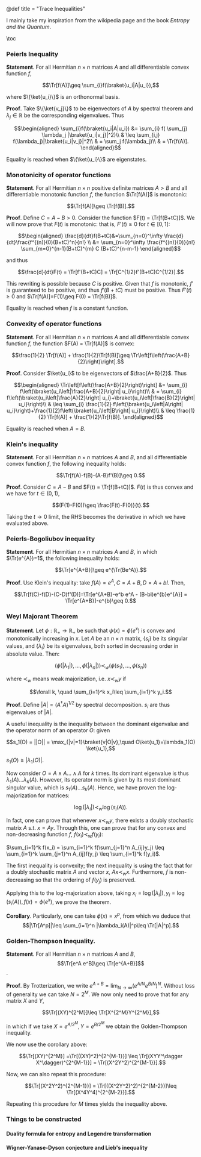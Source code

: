 @def title = "Trace Inequalities"

I mainly take my inspiration from the wikipedia page and the book _Entropy and the Quantum_.

\toc

### Peierls Inequality

**Statement**. For all Hermitian $n\times n$ matrices $A$ and all differentiable convex function $f$,

$$\Tr[f(A)]\geq \sum_{i}f(\braket{u_i|A|u_i}),$$

where $\{\ket{u_i}\}$ is an orthonormal basis.

**Proof**. Take $\{\ket{v_j}\}$ to be eigenvectors of $A$ by spectral theorem and $\lambda_j\in\mathbb{R}$ be the corresponding eigenvalues. Thus

$$\begin{aligned}
\sum_{i}f(\braket{u_i|A|u_i}) &= \sum_{i} f( \sum_{j} \lambda_j |\braket{u_i|v_j}|^2)\\
& \leq \sum_{i,j} f(\lambda_j)|\braket{u_i|v_j}|^2\\
& = \sum_j f(\lambda_j)\\
& = \Tr[f(A)].
\end{aligned}$$

Equality is reached when $\{\ket{u_i}\}$ are eigenstates.

### Monotonicity of operator functions

**Statement**. For all Hermitian $n\times n$ positive definite matrices $A>B$ and all differentiable monotonic function $f$, the function $\Tr[f(A)]$ is monotonic:

$$\Tr[f(A)]\geq \Tr[f(B)].$$

**Proof**. Define $C=A-B > 0$. Consider the function $F(t) = \Tr[f(B+tC)]$. We will now prove that $F(t)$ is monotonic: that is, $F'(t)\geq 0$ for $t\in[0,1]$:

$$\begin{aligned}
\frac{d}{dt}f(B+tC)&=\sum_{n=0}^\infty \frac{d}{dt}\frac{f^{(n)}(0)(B+tC)^n}{n!} \\
&= \sum_{n=0}^\infty \frac{f^{(n)}(0)}{n!} \sum_{m=0}^{n-1}(B+tC)^{m} C (B+tC)^{n-m-1}
\end{aligned}$$

and thus

$$\frac{d}{dt}F(t) = \Tr[f'(B+tC)C] = \Tr[C^{1/2}f'(B+tC)C^{1/2}].$$

This rewriting is possible because $C$ is positive. Given that $f$ is monotonic, $f'$ is guaranteed to be positive, and thus $f'(B+tC)$ must be positive. Thus $F'(t)\geq 0$ and $\Tr[f(A)]=F(1)\geq F(0) = \Tr[f(B)]$.

Equality is reached when $f$ is a constant function.

### Convexity of operator functions

**Statement**. For all Hermitian $n\times n$ matrices $A$ and all differentiable convex function $f$, the function $F(A) = \Tr[f(A)]$ is convex:

$$\frac{1}{2} \Tr[f(A)] + \frac{1}{2}\Tr[f(B)]\geq \Tr\left[f\left(\frac{A+B}{2}\right)\right].$$

**Proof**. Consider $\ket{u_i}$ to be eigenvectors of $\frac{A+B}{2}$. Thus

$$\begin{aligned}
\Tr\left[f\left(\frac{A+B}{2}\right)\right] &= \sum_{i} f\left(\braket{u_i\left|\frac{A+B}{2}\right| u_i}\right)\\
& = \sum_{i} f\left(\braket{u_i\left|\frac{A}{2}\right| u_i}+\braket{u_i\left|\frac{B}{2}\right| u_i}\right)\\
& \leq \sum_{i} \frac{1}{2} f\left(\braket{u_i\left|A\right| u_i}\right)+\frac{1}{2}f\left(\braket{u_i\left|B\right| u_i}\right)\\
& \leq \frac{1}{2} \Tr[f(A)] + \frac{1}{2}\Tr[f(B)].
\end{aligned}$$

Equality is reached when $A=B$.

### Klein's inequality

**Statement**. For all Hermitian $n\times n$ matrices $A$ and $B$, and all differentiable convex function $f$, the following inequality holds:

$$\Tr[f(A)-f(B)-(A-B)f'(B)]\geq 0.$$

**Proof**. Consider $C=A-B$ and $F(t) = \Tr[f(B+tC)]$. $F(t)$ is thus convex and we have for $t\in(0,1)$,

$$(F(1)-F(0))\geq \frac{F(t)-F(0)}{t}.$$

Taking the $t\to 0$ limit, the RHS becomes the derivative in which we have evaluated above.

### Peierls-Bogoliubov inequality

**Statement**. For all Hermitian $n\times n$ matrices $A$ and $B$, in which $\Tr(e^{A})=1$, the following inequality holds:

$$\Tr[e^{A+B}]\geq e^{\Tr(Be^A)}.$$

**Proof**. Use Klein's inequality: take $f(A) = e^A, C=A+B, D=A+b I$. Then, 

$$\Tr[f(C)-f(D)-(C-D)f'(D)]=\Tr[e^{A+B}-e^b e^A - (B-bI)e^{b}e^{A}] = \Tr[e^{A+B}]-e^{b}\geq 0.$$

### Weyl Majorant Theorem

**Statement**. Let $\phi:\mathbb{R}_+\to\mathbb{R}_+$ be such that $\psi(x) = \phi(e^{x})$ is convex and monotonically increasing in $x$. Let $A$ be an $n\times n$ matrix, $\{s_i\}$ be its singular values, and $\{\lambda_i\}$ be its eigenvalues, both sorted in decreasing order in absolute value. Then:

$$(\phi(|\lambda_1|),\dots,\phi(|\lambda_n|))\prec_w (\phi(s_1),\dots,\phi(s_n))$$

where $\prec_w$ means weak majorization, i.e. $x\prec_w y$ if

$$\forall k, \quad \sum_{i=1}^k x_i\leq \sum_{i=1}^k y_i.$$

**Proof**. Define $|A| = (A^\dagger A)^{1/2}$ by spectral decomposition. $s_i$ are thus eigenvalues of $|A|$.

A useful inequality is the inequality between the dominant eigenvalue and the operator norm of an operator $O$: given

$$s_1(O) = ||O|| = \max_{|v|=1}\braket{v|O|v},\quad O\ket{u_1}=\lambda_1(O) \ket{u_1},$$

$s_1(O)\geq |\lambda_1(O)|$.

Now consider $O = A\wedge A\dots\wedge A$ for $k$ times. Its dominant eigenvalue is thus $\lambda_1(A)\dots \lambda_k(A)$. However, its operator norm is given by its most dominant singular value, which is $s_1(A)\dots s_k(A)$. Hence, we have proven the log-majorization for matrices:

$$\log(|\lambda_i|)\prec_w \log(s_i(A)).$$

In fact, one can prove that whenever $x\prec_w y$, there exists a doubly stochastic matrix $A$ s.t. $x=Ay$. Through this, one can prove that for any convex and non-decreasing function $f$, $f(x_i)\prec_w f(y_i)$:

$\sum_{i=1}^k f(x_i) = \sum_{i=1}^k f(\sum_{j=1}^n A_{ij}y_j) \leq \sum_{i=1}^k \sum_{j=1}^n A_{ij}f(y_j) \leq \sum_{i=1}^k f(y_i)$.

The first inequality is convexity; the next inequality is using the fact that for a doubly stochastic matrix $A$ and vector $x$, $A x\prec_w x$. Furthermore, $f$ is non-decreasing so that the ordering of $f(y_j)$ is preserved.

Applying this to the log-majorization above, taking $x_i=\log(|\lambda_i|), y_i=\log(s_i(A)), f(x) = \phi(e^x)$, we prove the theorem.

**Corollary**. Particularly, one can take $\phi(x)=x^p$, from which we deduce that $$|\Tr[A^p]|\leq \sum_{i=1}^n |\lambda_i(A)|^p\leq \Tr[|A|^p].$$


### Golden-Thompson Inequality.

**Statement**. For all Hermitian $n\times n$ matrices $A$ and $B$, $$\Tr[e^A e^B]\geq \Tr[e^{A+B}]$$.

**Proof**. By Trotterization, we write $e^{A+B} = \lim_{N\to\infty} (e^{A/N}e^{B/N})^N$. Without loss of generality we can take $N=2^M$. We now only need to prove that for any matrix $X$ and $Y$,

$$\Tr[(XY)^{2^M}]\leq \Tr[X^{2^M}Y^{2^M}],$$

in which if we take $X=e^{A/2^M}, Y=e^{B/2^M}$ we obtain the Golden-Thompson inequality.

We now use the corollary above:

$$\Tr[(XY)^{2^M}] =\Tr[((XY)^2)^{2^{M-1}}] \leq \Tr[(XYY^\dagger X^\dagger)^{2^{M-1}}] = \Tr[(X^2Y^2)^{2^{M-1}}].$$

Now, we can also repeat this procedure:

$$\Tr[(X^2Y^2)^{2^{M-1}}] = \Tr[((X^2Y^2)^2)^{2^{M-2}}]\leq \Tr[(X^4Y^4)^{2^{M-2}}].$$

Repeating this procedure for $M$ times yields the inequality above.

### Things to be constructed

#### Duality formula for entropy and Legendre transformation

#### Wigner-Yanase-Dyson conjecture and Lieb's inequality